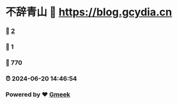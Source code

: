 # 不辞青山 :link: https://blog.gcydia.cn 
### :page_facing_up: [2](https://blog.gcydia.cn/tag.html) 
### :speech_balloon: 1 
### :hibiscus: 770 
### :alarm_clock: 2024-06-20 14:46:54 
### Powered by :heart: [Gmeek](https://github.com/Meekdai/Gmeek)
